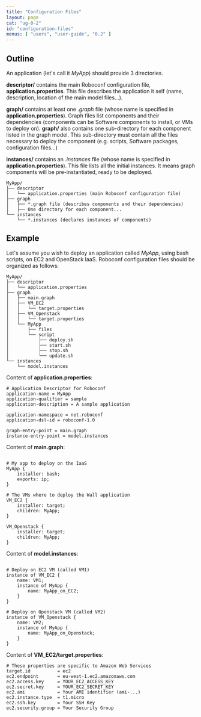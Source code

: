 ```yaml
---
title: "Configuration Files"
layout: page
cat: "ug-0-2"
id: "configuration-files"
menus: [ "users", "user-guide", "0.2" ]
---
```


## Outline

An application (let's call it *MyApp*) should provide 3 directories.

**descriptor/** contains the main Roboconf configuration file, **application.properties**.
This file describes the application it self (name, description, location of the main model files...).

**graph/** contains at least one *.graph* file (whose name is specified in **application.properties**).
Graph files list components and their dependencies (components can be Software components to install, or VMs to deploy on).
**graph/** also contains one sub-directory for each component listed in the graph model.
This sub-directory must contain all the files necessary to deploy the component (e.g. scripts, Software packages, configuration files...)

**instances/** contains an *.instances* file (whose name is specified in **application.properties**).
This file lists all the initial instances. It means graph components will be pre-instantiated, ready to be deployed.

	MyApp/
	├── descriptor
	│   └── application.properties (main Roboconf configuration file)
	├── graph
	│   ├── *.graph file (describes components and their dependencies)
	│   ├── One directory for each component...
	└── instances
    	└── *.instances (declares instances of components)


## Example

Let's assume you wish to deploy an application called *MyApp*, using bash scripts, on EC2 and OpenStack IaaS.
Roboconf configuration files should be organized as follows:

	MyApp/
	├── descriptor
	│   └── application.properties
	├── graph
	│   ├── main.graph
	│   ├── VM_EC2
	│   │   └── target.properties
	│   ├── VM_Openstack
	│   │   └── target.properties
	│   └── MyApp
	│       ├── files
	│       └── script
	│           ├── deploy.sh
	│           ├── start.sh
	│           ├── stop.sh
	│           └── update.sh
	└── instances
	    └── model.instances

Content of **application.properties**:

```properties
# Application Descriptor for Roboconf
application-name = MyApp
application-qualifier = sample
application-description = A sample application

application-namespace = net.roboconf
application-dsl-id = roboconf-1.0

graph-entry-point = main.graph
instance-entry-point = model.instances
```

Content of **main.graph**:

<pre><code class="language-roboconf">
# My app to deploy on the IaaS
MyApp {
	installer: bash;
	exports: ip;
}

# The VMs where to deploy the Wall application
VM_EC2 {
	installer: target;
	children: MyApp;
}

VM_Openstack {
	installer: target;
	children: MyApp;
}
</code></pre>

Content of **model.instances**:

<pre><code class="language-roboconf">
# Deploy on EC2 VM (called VM1)
instance of VM_EC2 {
	name: VM1;
	instance of MyApp {
		name: MyApp_on_EC2;
	}
}

# Deploy on Openstack VM (called VM2)
instance of VM_Openstack {
	name: VM2;
	instance of MyApp {
		name: MyApp_on_Openstack;
	}
}
</code></pre>

Content of **VM_EC2/target.properties**:

```properties
# These properties are specific to Amazon Web Services
target.id          = ec2
ec2.endpoint       = eu-west-1.ec2.amazonaws.com
ec2.access.key     = YOUR_EC2_ACCESS_KEY
ec2.secret.key     = YOUR_EC2_SECRET_KEY
ec2.ami            = Your AMI identifier (ami-...)
ec2.instance.type  = t1.micro
ec2.ssh.key        = Your SSH Key
ec2.security.group = Your Security Group
```
